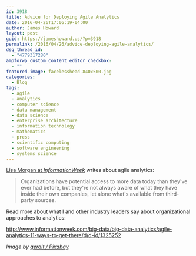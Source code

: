 ```yaml
---
id: 3918
title: Advice for Deploying Agile Analytics
date: 2016-04-26T17:06:19-04:00
author: James Howard
layout: post
guid: https://jameshoward.us/?p=3918
permalink: /2016/04/26/advice-deploying-agile-analytics/
dsq_thread_id:
  - "4779317280"
ampforwp_custom_content_editor_checkbox:
  - ""
featured-image: facelesshead-840x500.jpg
categories:
  - Blog
tags:
  - agile
  - analytics
  - computer science
  - data management
  - data science
  - enterprise architecture
  - information technology
  - mathematics
  - press
  - scientific computing
  - software engineering
  - systems science
---
```

[Lisa Morgan at _InformationWeek_](http://www.informationweek.com/author-bio.asp?author_id=2250) writes about agile analytics:

  > Organizations have potential access to more data today than they've ever had before, but they're not always aware of what they have inside their own companies, let alone what's available from third-party sources.

Read more about what I and other industry leaders say about organizational approaches to analytics:

  http://www.informationweek.com/big-data/big-data-analytics/agile-analytics-11-ways-to-get-there/d/d-id/1325252

_Image by [geralt / Pixabay](https://pixabay.com/en/head-woman-transparent-empty-1137275/)._


